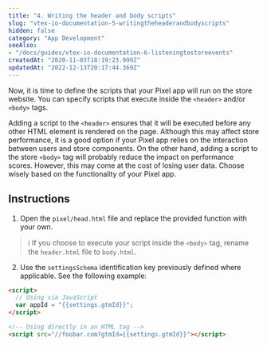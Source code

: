 ```yaml
---
title: "4. Writing the header and body scripts"
slug: "vtex-io-documentation-5-writingtheheaderandbodyscripts"
hidden: false
category: "App Development"
seeAlso:
- "/docs/guides/vtex-io-documentation-6-listeningtostoreevents"
createdAt: "2020-11-03T18:19:23.999Z"
updatedAt: "2022-12-13T20:17:44.369Z"
---
```


Now, it is time to define the scripts that your Pixel app will run on the store website. You can specify scripts that execute inside the `<header>` and/or `<body>` tags.

Adding a script to the `<header>` ensures that it will be executed before any other HTML element is rendered on the page. Although this may affect store performance, it is a good option if your Pixel app relies on the interaction between users and store components. On the other hand, adding a script to the store `<body>` tag will probably reduce the impact on performance scores. However, this may come at the cost of losing user data. Choose wisely based on the functionality of your Pixel app.

## Instructions

1. Open the `pixel/head.html` file and replace the provided function with your own.

  > ℹ️ If you choose to execute your script inside the `<body>` tag, rename the `header.html` file to `body.html`.

2. Use the `settingsSchema` identification key previously defined where applicable. See the following example:

```html
<script>
  // Using via JavaScript
  var appId = "{{settings.gtmId}}";
</script>

<!-- Using directly in an HTML tag -->
<script src="//foobar.com?gtmId={{settings.gtmId}}"></script>
```
